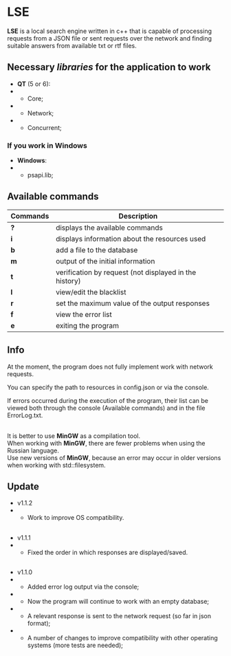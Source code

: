 # LSE

**LSE** is a local search engine written in c++ that is capable of processing requests from a JSON file or sent requests over the network and finding suitable answers from available txt or rtf files.

## Necessary *libraries* for the application to work
- **QT** (5 or 6):
- - Core;
- - Network;
- - Concurrent;

### If you work in Windows
- **Windows**:
- - psapi.lib;

## Available commands
| **Commands** | **Description**                 |
|--------------|---------------------------------|
| **?** | displays the available commands|
| **i** | displays information about the resources used|
| **b** | add a file to the database|
| **m** | output of the initial information|
| **t** | verification by request (not displayed in the history)|
| **l** | view/edit the blacklist|
| **r** | set the maximum value of the output responses|
| **f** | view the error list|
| **e** | exiting the program|

## Info
At the moment, the program does not fully implement work with network requests.

You can specify the path to resources in config.json or via the console.

If errors occurred during the execution of the program, their list can be viewed both through the console (Available commands) and in the file ErrorLog.txt.

<br>It is better to use **MinGW** as a compilation tool.
<br>When working with **MinGW**, there are fewer problems when using the Russian language.
<br>Use new versions of **MinGW**, because an error may occur in older versions when working with std::filesystem.

## Update
- v1.1.2
- - Work to improve OS compatibility.
##
- v1.1.1
- - Fixed the order in which responses are displayed/saved.
##
- v1.1.0
- - Added error log output via the console;
- - Now the program will continue to work with an empty database;
- - A relevant response is sent to the network request (so far in json format);
- - A number of changes to improve compatibility with other operating systems (more tests are needed);
